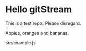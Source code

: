 # Hello gitStream
This is a test repo. Please disregard.

Apples, oranges and bananas.



src/example.js
